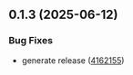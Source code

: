 ## 0.1.3 (2025-06-12)


### Bug Fixes

* generate release ([4162155](https://github.com/futureversecom/sdk-unity-futurepass/commit/4162155dc53dc17f1761497ca431c433f38e8e3b))




